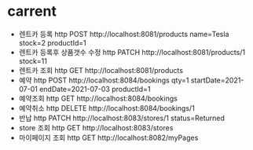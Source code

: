 # carrent

- 렌트카 등록
http POST http://localhost:8081/products name=Tesla stock=2 productId=1 
- 렌트카 등록후 상품갯수 수정 
http PATCH http://localhost:8081/products/1 stock=11
- 렌트카 조회
http GET http://localhost:8081/products
- 예약
http POST http://localhost:8084/bookings qty=1 startDate=2021-07-01 endDate=2021-07-03 productId=1
- 예약조회
http GET http://localhost:8084/bookings
- 예약취소
http DELETE http://localhost:8084/bookings/1
- 반납
http PATCH http://localhost:8083/stores/1 status=Returned
- store 조회
http GET http://localhost:8083/stores
- 마이페이지 조회
http GET http://localhost:8082/myPages
